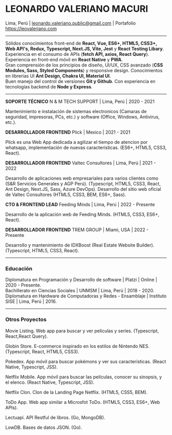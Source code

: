 # LEONARDO VALERIANO MACURI

Lima, Perú | leonardo.valeriano.public@gmail.com | Portafolio https://leovaleriano.com

<hr>

Sólidos conocimientos front-end de **React, Vue, ES6+, HTML5, CSS3+, Web API's, Redux, Typescript, Next.JS, Vite, Jest** y **React Testing Libary**. Experiencia en el consumo de APIs (**fetch API, axios, React Query**).<br>
Experiencia en front-end móvil en **React Native** y **PWA**.<br>
Gran comprensión de los principios de diseño, UI/UX, CSS avanzado (**CSS Modules, Sass, Styled Components**) y responsive design. Conocimientos en librerias UI **Ant Design, Chakra UI, Material UI**.<br>
Buen manejo del control de versiones **Git y Github**. Con experiencia en tecnologías backend de **Node y Express**.<br>

<hr>

**SOPORTE TÉCNICO** N & M TECH SUPPORT | Lima, Perú | 2020 - 2021

Mantenimiento e instalación de sistemas electronicos (Camaras de seguridad, impresoras, PCs, etc.) y software (Office, Windows, Antivirus, etc.).

**DESARROLLADOR FRONTEND** Plick | Mexico | 2021 - 2021

Plick es una Web App dedicada a agilizar el tiempo de atencion por whatsapp, implementación de nuevas características. (ES6+, HTML5, CSS3, React).

**DESARROLLADOR FRONTEND** Valtec Consultores | Lima, Perú | 2021 - 2022

Desarrollo de aplicaciones web empresariales para varios clientes como (S&R Servicios Generales y AGP Perú). (Typescript, HTML5, CSS3, React, Ant Design, Next.JS, Sass, Azure DevOps).
Desarrollo del sitio web oficial de Valtec Consultores (HTML5, CSS3, BEM, ES6+, Sass).

**CTO & FRONTEND LEAD** Feeding Minds | Lima, Perú | 2022 - Presente

Desarrollo de la aplicación web de Feeding Minds. (HTML5, CSS3, ES6+, React).

**DESARROLLADOR FRONTEND** TREM GROUP | Miami, USA | 2022 - Presente

Desarrollo y mantenimiento de IDXBoost (Real Estate Website Builder). (Typescript, HTML5, CSS3, React).

<hr>

### Educación

Diplomatura en Programación y Desarrollo de software | Platzi | Online | 2020 - Presente.<br>
Bachillerato en Ciencias Sociales | UNMSM | Lima, Perú | 2018 - 2020.<br>
Diplomatura en Hardware de Computadoras y Redes - Ensamblaje | Instituto SISE | Lima, Perú | 2016.<br>

<hr>

### Otros Proyectos

Movie Listing. Web app para buscar y ver peliculas y series. (Typescript, React,React Query).

Globin Store. E-commerce inspirado en los estilos de Nintendo NES. (Typescript, React, HTML5, CSS3).

Pokedex. App móvil para buscar pokémons y ver sus características. (React Native, Typescript, JSS).

Netflix Mobile. App móvil para buscar las películas, conocer su sinopsis, y el elenco. (React Native, Typescript, JSS).

Netflix Clon. Clon de la Landing Page Netflix. (HTML5, CSS5, BEM).

ToDo App. Web app similar a Microsfot ToDo. (HTML5, CSS3, ES6+, Web APIs).

Lectuapi. API Restful de libros. (Go, MongoDB).

LowDB. Bases de datos JSON. (Go).
